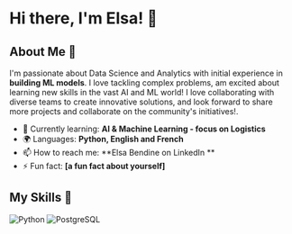 # Hi there, I'm Elsa! 👋



## About Me 🚀

I'm passionate about Data Science and Analytics with initial experience in **building ML models**. I love tackling complex problems, am excited about learning new skills in the vast AI and ML world! I love collaborating with diverse teams to create innovative solutions, and look forward to share more projects and collaborate on the community's initiatives!.

- 🌱 Currently learning: **AI & Machine Learning - focus on Logistics**
- 🌍 Languages: **Python, English and French**
- 📫 How to reach me: **Elsa Bendine on LinkedIn **
- ⚡ Fun fact: **[a fun fact about yourself]**

## My Skills 🧠

![Python](https://img.shields.io/badge/Python-FFD43B?style=for-the-badge&logo=python&logoColor=blue)
![PostgreSQL](https://img.shields.io/badge/PostgreSQL-316192?style=for-the-badge&logo=postgresql&logoColor=white)




